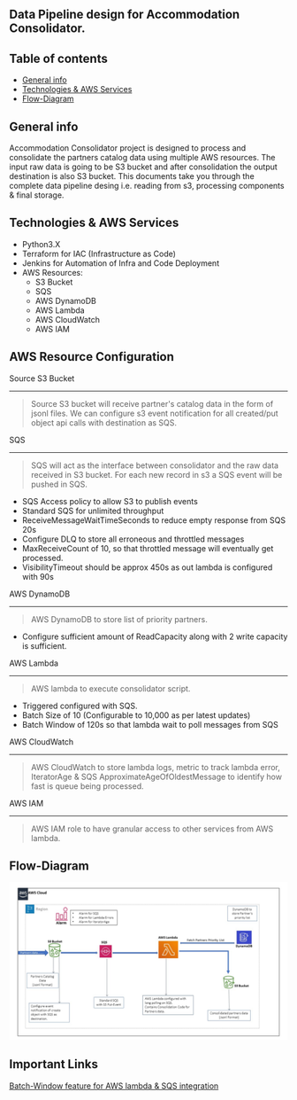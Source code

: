 ## Data Pipeline design for Accommodation Consolidator.

## Table of contents
* [General info](#general-info)
* [Technologies & AWS Services](#technologies)
* [Flow-Diagram](#flow-diagram)


## General info
Accommodation Consolidator project is designed to process and consolidate the partners catalog data using multiple AWS resources. The
input raw data is going to be S3 bucket and after consolidation the output destination is also S3 bucket.
This documents take you through the complete data pipeline desing i.e. reading from s3, processing components & final storage.


## Technologies & AWS Services
* Python3.X
* Terraform for IAC (Infrastructure as Code)
* Jenkins for Automation of Infra and Code Deployment
* AWS Resources:
    * S3 Bucket
    * SQS
    * AWS DynamoDB
    * AWS Lambda
    * AWS CloudWatch
    * AWS IAM
    

## AWS Resource Configuration

Source S3 Bucket
***
> Source S3 bucket will receive partner's catalog data in the form of jsonl files.
> We can configure s3 event notification for all created/put object api calls with destination as SQS.


SQS
***
> SQS will act as the interface between consolidator and the raw data received in S3 bucket.
> For each new record in s3 a SQS event will be pushed in SQS.
* SQS Access policy to allow S3 to publish events
* Standard SQS for unlimited throughput
* ReceiveMessageWaitTimeSeconds to reduce empty response from SQS 20s
* Configure DLQ to store all erroneous and throttled messages
* MaxReceiveCount of 10, so that throttled message will eventually get processed.
* VisibilityTimeout should be approx 450s as out lambda is configured with 90s


AWS DynamoDB
***
> AWS DynamoDB to store list of priority partners.
* Configure sufficient amount of ReadCapacity along with 2 write capacity is sufficient.


AWS Lambda
***
> AWS lambda to execute consolidator script.
* Triggered configured with SQS.
* Batch Size of 10 (Configurable to 10,000 as per latest updates)
* Batch Window of 120s so that lambda wait to poll messages from SQS


AWS CloudWatch
***
> AWS CloudWatch to store lambda logs, metric to track lambda error, IteratorAge & SQS
ApproximateAgeOfOldestMessage to identify how fast is queue being processed.


AWS IAM
***
> AWS IAM role to have granular access to other services from AWS lambda.

## Flow-Diagram
![Data Flow Diagram for Lambda Processor](./data/images/data_flow_diagram.jpg)


## Important Links
[Batch-Window feature for AWS lambda & SQS integration](https://aws.amazon.com/about-aws/whats-new/2020/11/aws-lambda-now-supports-batch-windows-of-up-to-5-minutes-for-functions/)